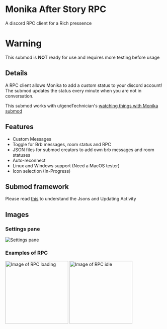 # Monika After Story RPC
A discord RPC client for a Rich pressence

# Warning
This submod is **NOT** ready for use and requires more testing before usage

## Details
A RPC client allows Monika to add a custom status to your discord account! The submod updates the status every minute when you are not in conversation.

This submod works with u/geneTechnician's [watching things with Monika submod](https://www.reddit.com/r/MASFandom/comments/t1fn56/updated_the_watching_things_with_monika_submods/)

## Features

- Custom Messages
- Toggle for Brb messages, room status and RPC
- JSON files for submod creators to add own brb messages and room statuses
- Auto-reconnect
- Linux and Windows support (Need a MacOS tester)
- Icon selection (In-Progress)

## Submod framework

Please read [this](https://github.com/ImKventis/MONRPC/blob/main/JSOHELP.MD) to understand the Jsons and Updating Activity

## Images

### Settings pane
<img src="https://imgur.com/EW7Pknw.jpg" alt="Settings pane">

### Examples of RPC

<img src="https://imgur.com/SRUdpi9.jpg" alt="Image of RPC loading" style="width:200px;">
<img src="https://imgur.com/KsxTANN.jpg" alt="Image of RPC idle" style="width:200px;">
